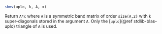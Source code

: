 ```julia
sbmv(uplo, k, A, x)
```

Return `A*x` where `A` is a symmetric band matrix of order `size(A,2)` with `k` super-diagonals stored in the argument `A`. Only the [`uplo`](@ref stdlib-blas-uplo) triangle of `A` is used.
